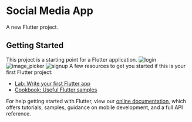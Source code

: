 # Social Media App

A new Flutter project.

## Getting Started

This project is a starting point for a Flutter application.
![login](https://user-images.githubusercontent.com/56561586/158860294-50dad6b7-11a7-43de-99d9-e0a2d58d18ed.png)
![image_picker](https://user-images.githubusercontent.com/56561586/158860299-e47f7289-5c42-40e6-b3cc-c6bc8f4f9077.png)
![signup](https://user-images.githubusercontent.com/56561586/158860300-d085d5a1-5de0-468f-b86c-3e310857799e.png)
A few resources to get you started if this is your first Flutter project:

- [Lab: Write your first Flutter app](https://flutter.dev/docs/get-started/codelab)
- [Cookbook: Useful Flutter samples](https://flutter.dev/docs/cookbook)

For help getting started with Flutter, view our
[online documentation](https://flutter.dev/docs), which offers tutorials,
samples, guidance on mobile development, and a full API reference.
